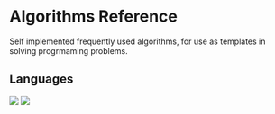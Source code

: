 # Algorithms Reference

Self implemented frequently used algorithms, for use as templates in solving progrmaming problems.

## Languages
<img src="https://img.shields.io/badge/C++14-ISO CPP14-brightgreen"> <img src="https://img.shields.io/badge/Python3-PEP8-brightgreen">
